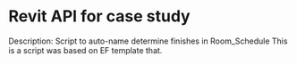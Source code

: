 # Revit API for case study

Description:
Script to auto-name determine finishes in Room_Schedule
This is a script was based on EF template that.